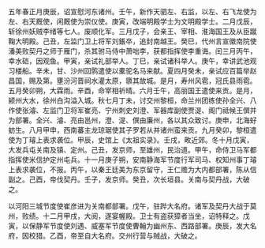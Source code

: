 五年春正月庚辰，诏宣慰河东诸州。壬午，新作天驷左、右监，以左、右飞龙使为左、右天厩使，闲厩使为崇仪使。庚寅，改端明殿学士为文明殿学士。二月戊辰，斩徐州妖贼李绪等七人。废顺化军。三月戊子，会亲王、宰相、淮海国王及从臣蹴鞠大明殿。己丑，左监门卫上将军刘鋹卒，追封南越王。癸巳，代州言宣徽南院使潘美败契丹之师于雁门，杀其驸马侍中萧咄李，获都指挥使李重诲。闰三月丙午，幸水硙，因观鱼。甲寅，亲试礼部举人。丁巳，亲试诸科举人。庚午，幸讲武池观习楼船。辛未，甘、沙州回鹘遣使以橐驼名马来献。夏四月癸未，亲试应百篇举赵昌国，赐及第。壅汾河晋祠水灌太原，隳其故城。是月，寿州风雹，冠氏县雨雹。五月癸卯朔，大霖雨。辛酉，命宰相祈晴。六月壬午，高丽国王遣使来贡。是月，颍州大水，徐州白沟溢入城。秋七月丁未，讨交州黎桓，命兰州团练使孙全兴、八作使张濬、左监门卫将军崔亮、宁州刺史刘澄、军器库副使贾湜、阁门祗候王僎并为部署。全兴、濬、亮由邕州，澄、湜、僎由廉州，各以其众致讨。庚申，北海虸蚄生。八月甲申，西南蕃主龙琼琚使其子罗若从并诸州蛮来贡。九月癸卯，黎桓遣使为丁璿上表求袭位。甲辰，史馆上《太祖实录》。壬戌，畋近郊。冬十月戊寅，大发兵屯关南及镇、定州。己丑，发京师，至雄州，民治道。甲午，命侍卫马军都指挥使米信护定州屯兵。十一月庚子朔，安南静海军节度行军司马、权知州事丁璿上表求袭位，不报。丙午，以秦王廷美为东京留守，王仁赡为大内都部署，陈从信副之。己酉，帝伐契丹。壬子，发京师。癸丑，次长垣县。关南与契丹战，大破之。

以河阳三城节度使崔彦进为关南都部署。戊午，驻跸大名府。诸军及契丹大战于莫州，败绩。十二月甲戌，大阅，遂宴幄殿。卫士有盗获獐者当坐，诏特释之。戊寅，以保静军节度使刘遇、威塞军节度使曹翰为幽州东、西路部署。庚辰，发大名府，因校猎。乙酉，帝至自大名府。交州行营与贼战，大破之。